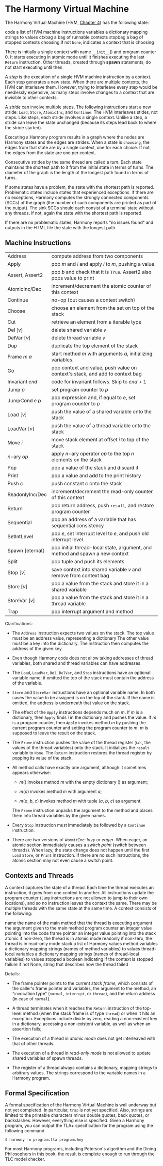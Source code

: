 
# The Harmony Virtual Machine 

The Harmony Virtual Machine (HVM, [Chapter 4](harmonymachine.md)) has the
following state:

  code        a list of HVM machine instructions
  variables   a dictionary mapping strings to values
  ctxbag      a bag of runnable contexts
  stopbag     a bag of stopped contexts
  choosing    if not `None`, indicates a context that is choosing

There is initially a single context with name `__init__`() and program
counter 0. It starts executing in atomic mode until it finishes
executing the last `Return` instruction. Other threads, created through
**spawn** statements, do not start executing until then.

A *step* is the execution of a single HVM machine instruction by a
context. Each step generates a new state. When there are multiple
contexts, the HVM can interleave them. However, trying to interleave
every step would be needlessly expensive, as many steps involve changes
to a context that are invisible to other contexts.

A *stride* can involve multiple steps. The following instructions start
a new stride: `Load`, `Store`, `AtomicInc`, and `Continue`. The HVM
interleaves stides, not steps. Like steps, each stride involves a single
context. Unlike a step, a stride can leave the state unchanged (because
its steps lead back to where the stride started).

Executing a Harmony program results in a graph where the nodes are
Harmony states and the edges are strides. When a state is `choosing`,
the edges from that state are by a single context, one for each choice.
If not, the edges from the state are one per context.

Consecutive strides by the same thread are called a *turn*. Each state
maintains the shortest path to it from the initial state in terms of
turns. The diameter of the graph is the length of the longest path found
in terms of turns.

If some states have a problem, the state with the shortest path is
reported. Problematic states include states that experienced exceptions.
If there are no exceptions, Harmony computes the strongly connected
components (SCCs) of the graph (the number of such components are
printed as part of the output). The sink SCCs should each consist of a
terminal state without any threads. If not, again the state with the
shortest path is reported.

If there are no problematic states, Harmony reports "no issues found"
and outputs in the HTML file the state with the longest path.

## Machine Instructions 

|       |       |
| ------ | ------- |
| Address |           compute address from two components |
| Apply |             pop *m* and *i* and apply *i* to *m*, pushing a value |
| Assert, Assert2 |   pop *b* and check that it is `True`. Assert2 also pops value to print |
| AtomicInc/Dec |     increment/decrement the atomic counter of this context |
| Continue |          no-op (but causes a context switch) |
| Choose |            choose an element from the set on top of the stack |
| Cut |               retrieve an element from a iterable type |
| Del \[*v*\] |       delete shared variable *v* |
| DelVar \[*v*\] |    delete thread variable *v* |
| Dup |               duplicate the top element of the stack |
| Frame *m* *a* |     start method *m* with arguments *a*, initializing variables. |
| Go |                pop context and value, push value on context's stack, and add to context bag |
| Invariant *end* |   code for invariant follows. Skip to *end* + 1 |
| Jump *p* |          set program counter to *p* |
| JumpCond *e* *p* |  pop expression and, if equal to *e*, set program counter to *p* |
| Load \[*v*\] |      push the value of a shared variable onto the stack |
| LoadVar \[*v*\] |   push the value of a thread variable onto the stack |
| Move *i* |          move stack element at offset *i* to top of the stack |
| $n$-ary *op* |      apply $n$-ary operator *op* to the top $n$ elements on the stack |
| Pop |               pop a value of the stack and discard it |
| Print |             pop a value and add to the print history |
| Push *c* |          push constant *c* onto the stack |
| ReadonlyInc/Dec |   increment/decrement the read-only counter of this context |
| Return |            pop return address, push `result`, and restore program counter |
| Sequential |        pop an address of a variable that has sequential consistency |
| SetIntLevel |       pop *e*, set interrupt level to *e*, and push old interrupt level |
| Spawn \[eternal\] | pop initial thread-local state, argument, and method and spawn a new context |
| Split |             pop tuple and push its elements |
| Stop \[*v*\] |      save context into shared variable *v* and remove from context bag |
| Store \[*v*\] |     pop a value from the stack and store it in a shared variable |
| StoreVar \[*v*\] |  pop a value from the stack and store it in a thread variable |
| Trap |              pop interrupt argument and method |

Clarifications:

-   The `Address` instruction expects two values on the stack. The top
    value must be an address value, representing a dictionary The other
    value must be a key into the dictionary. The instruction then
    computes the address of the given key.

-   Even though Harmony code does not allow taking addresses of thread
    variables, both shared and thread variables can have addresses.

-   The `Load`, `LoadVar`, `Del`, `DelVar`, and `Stop` instructions have
    an optional variable name: if omitted the top of the stack must
    contain the address of the variable.

-   `Store` and `StoreVar` instructions have an optional variable name.
    In both cases the value to be assigned is on the top of the stack.
    If the name is omitted, the address is underneath that value on the
    stack.

-   The effect of the `Apply` instructions depends much on *m*. If *m*
    is a dictionary, then `Apply` finds *i* in the dictionary and pushes
    the value. If *m* is a program counter, then `Apply` invokes method
    *m* by pushing the current program counter and setting the program
    counter to *m*. *m* is supposed to leave the result on the stack.

-   The `Frame` instruction pushes the value of the thread register
    (*i.e.*, the values of the thread variables) onto the stack. It
    initializes the `result` variable to `None`. The `Return`
    instruction restores the thread register by popping its value of the
    stack.

-   All method calls have exactly one argument, although it sometimes
    appears otherwise:

    -   *m*() invokes method *m* with the empty dictionary () as
        argument;

    -   *m*(*a*) invokes method *m* with argument *a*;

    -   *m*(*a*, *b*, *c*) invokes method *m* with tuple (*a*, *b*, *c*)
        as argument.

    The `Frame` instruction unpacks the argument to the method and
    places them into thread variables by the given names.

-   Every `Stop` instruction must immediately be followed by a
    `Continue` instruction.

-   There are two versions of `AtomicInc`: *lazy* or *eager*. When
    eager, an atomic section immediately causes a *switch point* (switch
    between threads). When lazy, the state change does not happen until
    the first `Load` `Store`, or `Print` instruction. If there are no
    such instructions, the atomic section may not even cause a switch
    point.

## Contexts and Threads 

A context captures the state of a thread. Each time the thread executes
an instruction, it goes from one context to another. All instructions
update the program counter (`Jump` instructions are not allowed to jump
to their own locations), and so no instruction leaves the context the
same. There may be multiple threads with the same state at the same
time. A context consists of the following:

  name                     the name of the main method that the thread is executing
  argument                 the argument given to the main method
  program counter          an integer value pointing into the code
  frame pointer            an integer value pointing into the stack
  atomic                   if non-zero, the thread is in atomic mode
  readonly                 if non-zero, the thread is in read-only mode
  stack                    a list of Harmony values
  method variables         a dictionary mapping strings (names of method variables) to values
  thread-local variables   a dictionary mapping strings (names of thread-local variables) to values
  stopped                  a boolean indicating if the context is stopped
  failure                  if not None, string that describes how the thread failed

Details:

-   The frame pointer points to the current *stack frame*, which
    consists of the caller's frame pointer and variables, the argument
    to the method, an "invocation type" (`normal`, `interrupt`, or
    `thread`), and the return address (in case of `normal`).

-   A thread terminates when it reaches the `Return` instruction of the
    top-level method (when the stack frame is of type `thread`) or when
    it hits an exception. Exceptions include divide by zero, reading a
    non-existent key in a dictionary, accessing a non-existent variable,
    as well as when an assertion fails;

-   The execution of a thread in *atomic mode* does not get interleaved
    with that of other threads.

-   The execution of a thread in *read-only mode* is not allowed to
    update shared variables of spawn threads.

-   The register of a thread always contains a dictionary, mapping
    strings to arbitrary values. The strings correspond to the variable
    names in a Harmony program.

## Formal Specification 

A formal specification of the Harmony Virtual Machine is well underway
but not yet completed. In particular, `trap` is not yet specified. Also, strings are limited to the printable
characters minus double quotes, back quotes, or backslashes. However, everything else is specified. Given a
Harmony program, you can output the TLA+ specification for the program
using the following command:

    $ harmony -o program.tla program.hny

For most Harmony programs, including Peterson's algorithm and the Dining
Philosophers in this book, the result is complete enough to run through
the TLC model checker.
